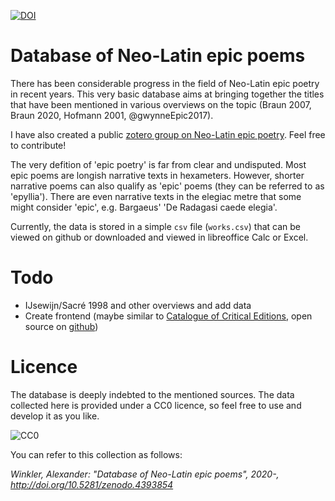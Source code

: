 [![DOI](https://zenodo.org/badge/324364381.svg)](https://zenodo.org/badge/latestdoi/324364381)

# Database of Neo-Latin epic poems

There has been considerable progress in the field of Neo-Latin epic poetry in recent years. This very basic database aims at bringing together the titles that have been mentioned in various overviews on the topic (Braun 2007, Braun 2020, Hofmann 2001, @gwynneEpic2017).

I have also created a public [zotero group on Neo-Latin epic poetry](https://www.zotero.org/groups/2680665/neolatin_epic). Feel free to contribute!

The very defition of 'epic poetry' is far from clear and undisputed. Most epic poems are longish narrative texts in hexameters. However, shorter narrative poems can also qualify as 'epic' poems (they can be referred to as 'epyllia'). There are even narrative texts in the elegiac metre that some might consider 'epic', e.g. Bargaeus' 'De Radagasi caede elegia'. 

Currently, the data is stored in a simple `csv` file (`works.csv`) that can be viewed on github or downloaded and viewed in libreoffice Calc or Excel.

# Todo

  * IJsewijn/Sacré 1998 and other overviews and add data
* Create frontend (maybe similar to [Catalogue of Critical Editions](https://dig-ed-cat.acdh.oeaw.ac.at/browsing/editions/), open source on [github](https://github.com/acdh-oeaw/dig_ed_cat)) 

# Licence

The database is deeply indebted to the mentioned sources. The data collected here is provided under a CC0 licence, so feel free to use and develop it as you like.

![CC0](https://commons.wikimedia.org/wiki/File:CC0_button.svg)

You can refer to this collection as follows:

*Winkler, Alexander: "Database of Neo-Latin epic poems", 2020-, http://doi.org/10.5281/zenodo.4393854*
